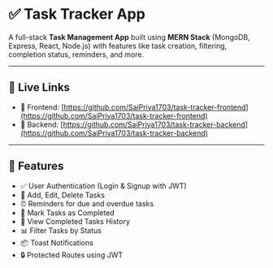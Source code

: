 # ✅ Task Tracker App

A full-stack **Task Management App** built using **MERN Stack** (MongoDB, Express, React, Node.js) with features like task creation, filtering, completion status, reminders, and more.



---

## 🚀 Live Links

- 🔗 Frontend: [https://github.com/SaiPriya1703/task-tracker-frontend](https://github.com/SaiPriya1703/task-tracker-frontend)
- 🔗 Backend: [https://github.com/SaiPriya1703/task-tracker-backend](https://github.com/SaiPriya1703/task-tracker-backend)

---

## 📌 Features

- ✅ User Authentication (Login & Signup with JWT)
- 📝 Add, Edit, Delete Tasks
- ⏰ Reminders for due and overdue tasks
- 🎯 Mark Tasks as Completed
- 📁 View Completed Tasks History
- 📊 Filter Tasks by Status
- 📦 Toast Notifications
- 🔒 Protected Routes using JWT

